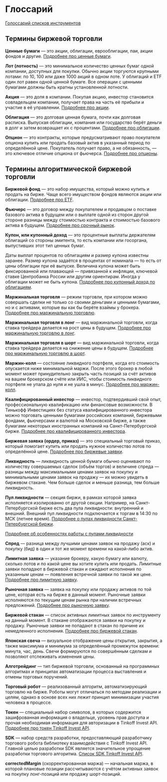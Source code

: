 # Глоссарий

[Голоссарий списков инструментов](https://russianinvestments.github.io/investAPI/glossary-instrument/)

## Термины биржевой торговли

**Ценные бумаги** — это акции, облигации, еврооблигации, паи, акции фондов и другие. [Подробнее про ценные бумаги](https://help.tinkoff.ru/invest-to/invest-to-security/).

**Лот (лотность)** — это минимальное количество ценных бумаг одной компании, доступных 
для покупки. Обычно акции торгуются крупными лотами: по 10, 100 или даже 1000 акций в 
одном лоте. У облигаций и ETF один лот равен одной ценной бумаге. Все операции с ценными
бумагами должны быть кратны установленной лотности.

**Акция** — это доля в компании. Покупая акцию, инвестор становится совладельцем компании, получает права 
на часть её прибыли и участие в её управлении. [Подробнее про акции](https://help.tinkoff.ru/invest-to/invest-to-shares/).

**Облигация** — это долговая ценная бумага, почти как долговая расписка. Выпуская облигации, компания или 
государство берёт деньги в долг и затем возвращает их с процентами. [Подробнее про облигации](https://help.tinkoff.ru/invest-to/invest-to-bonds/).

**Oпцион** — это контракты, которые предусматривают право покупателя опциона купить или продать базовый актив в указанный 
период по определённой цене. Покупатель получает право, а не обязанность, — это ключевое отличие опциона от фьючерса.
[Подробнее про опционы](https://www.tinkoff.ru/invest/help/brokerage/account/forts/options/).

## Термины алгоритмической биржевой торговли

**Биржевой фонд** — это набор имущества, который можно купить и продать на бирже. Чаще всего имуществом 
фондов являются акции или облигации. [Подробнее про ETF](https://help.tinkoff.ru/invest-to/invest-to-etfs/).

**Фьючерс** — это договор между покупателем и продавцом о поставке базового актива в будущем или о выплате 
одной из сторон другой стороне разницы между стоимостью контракта и стоимостью базового актива в будущем. 
[Подробнее про срочный рынок](https://help.tinkoff.ru/forts/).

<a name="coupon"></a>
**Купон, или купонный доход** — это процентные выплаты держателям облигаций со стороны эмитента, то есть 
компании или госоргана, выпустивших этот тип ценных бумаг.

Даты выплат процентов по облигациям и размер купона известны заранее. Размер купона задаётся в процентах от 
номинала — то есть от цены облигации при её выпуске. Величина купона может быть фиксированной или плавающей — 
привязанной к инфляции, ключевой ставке Центробанка России или другим ориентирам. Иногда у облигации 
может не быть купона. [Подробнее про купонный доход по облигациям](https://www.tinkoff.ru/invest/account/help/get-profit/coupon-yield).

**Маржинальная торговля** — режим торговли, при котором можно совершать сделки не только со своими деньгами 
и ценными бумагами, но и с активами, которые вы как бы берёте взаймы у брокера. [Подробнее про маржинальную торговлю](https://help.tinkoff.ru/margin-trade/).

**Маржинальная торговля в лонг** — вид маржинальной торговли, когда ставка трейдера делается на рост цены 
в будущем. [Подробнее про маржинальную торговлю в лонг](https://help.tinkoff.ru/margin-trade/long/what-is/).

**Маржинальная торговля в шорт** — вид маржинальной торговли, когда ставка трейдера делается на снижение 
цены в будущем. [Подробнее про маржинальную торговлю в шорт](https://help.tinkoff.ru/margin-trade/short/what-is/).

**Маржин-колл** — состояние ликвидного портфеля, когда его стоимость опускается ниже минимальной 
маржи. После этого брокер в любой момент может принудительно закрыть часть позиций за счёт активов на 
вашем брокерском счёте или ИИС, чтобы стоимость ликвидного портфеля не упала до нуля и не ушла в минус. 
[Подробнее про маржин-колл](https://help.tinkoff.ru/margin-trade/short/margin-call/).

**Квалифицированный инвестор** — инвестор, подтвердивший свой опыт, профессиональную квалификацию или 
финансовые возможности. В Тинькофф Инвестициях без статуса квалифицированного инвестора можно торговать 
ценными бумагами российских компаний, биржевыми фондами, фьючерсами и валютой на Московской бирже, а 
также бумагами некоторых иностранных компаний на Санкт-Петербургской бирже. 
[Подробнее про квалифицированного инвестора](https://help.tinkoff.ru/invest-premium/invest-premium-qualification/invest-premium-preference/).

**Биржевая заявка (ордер, приказ)** — это специальный торговый приказ, который помогает купить или продать нужное 
количество лотов по определённой цене. 
[Подробнее про биржевые заявки](https://www.tinkoff.ru/invest/account/help/trade-on-bs/bids/#q1).

**Ликвидность** — ликвидность ценной бумаги обычно оценивают по количеству совершаемых сделок 
(объём торгов) и величине спреда — разницы между максимальными ценами заявок на покупку и минимальными 
ценами заявок на продажу — их можно увидеть в биржевом стакане. Чем больше сделок и меньше разница, тем 
больше ликвидность.

**Пул ликвидности** — секция биржи, в рамках которой заявка исполняется изолированно от другой 
секции. Например, на Санкт-Петербургской бирже есть два пула ликвидности: внутренний и внешний. Внешний пул 
ликвидности подключается к торгам в 14:30 по МСК (летнее время). 
[Подробнее о пулах ликвидности Санкт-Петербургской биржи](https://spbexchange.ru/ru/stocks/inostrannye/). 

[Подробнее об особенностях работы с пулами ликвидности](/investAPI/faq_orders/)

**Спред** — разница между лучшими ценами заявок на продажу (аск) и покупку (бид) в один и тот же 
момент времени на какой-либо актив. 

**Лимитная заявка** — указание брокеру, какую бумагу или валюту, сколько лотов и по какой цене вы 
хотите купить или продать. Лимитные заявки попадают в биржевой стакан и ожидают исполнения по указанным 
ценам — появления встречной заявки по такой же цене. 
[Подробнее про лимитную заявку](https://www.tinkoff.ru/invest/account/help/trade-on-bs/bids/#q6).

**Рыночная заявка** — заявка на покупку или продажу активов по той цене, которая есть на бирже в 
данный момент. Рыночные заявки исполняются по текущим ценам рынка при наличии встречных предложений. 
[Подробнее про рыночную заявку](https://www.tinkoff.ru/invest/account/help/trade-on-bs/bids/#q7).

**Биржевой стакан** — список активных лимитных заявок по инструменту на данный момент. В стакане 
отображаются заявки на покупку и продажу. Рыночные заявки не попадают в стакан по 
причине их немедленного исполнения. [Подробнее про биржевой стакан](https://www.tinkoff.ru/invest/account/help/trade-on-bs/bids/#q13).

**Японская свеча** — визуальное отображение цены открытия, закрытия, а также максимума и минимума 
за определённый промежуток времени: минута, час, день. Свечи формируются по совершённым сделкам и 
позволяют отслеживать изменения цены.

**Алготрейдинг** — тип биржевой торговли, основанный на программных алгоритмах и принципах автоматизации 
процесса выставления и отмены торговых поручений.

**Торговый робот** — реализованный алгоритм, автоматизирующий торговлю на бирже. Роботы могут отличаться 
по методам реализации и целям, однако в основе всех них лежит принцип минимизации участия человека в 
процессе.

**Токен** — специальный набор символов, в которых содержится зашифрованная информация о владельце, 
уровень прав доступа и прочая необходимая информация для авторизации в Tinkoff Invest API. 
[Подробнее про токен Tinkoff Invest API](/investAPI/index#public-api).

**SDK** — набор средств разработки, предоставляющий разработчику торгового робота библиотеку 
взаимодействия с Tinkoff Invest API. Главной целью разработки SDK является значительное упрощение 
разработки торгового алгоритма. [Список SDK Tinkoff Invest API](/investAPI/index#sdk-public-api).

**correctedMargin** (скорректированная маржа) — начальная маржа, в которой плановые позиции рассчитываются с учётом 
активных заявок на покупку лонг-позиций или продажу шорт-позиций.
